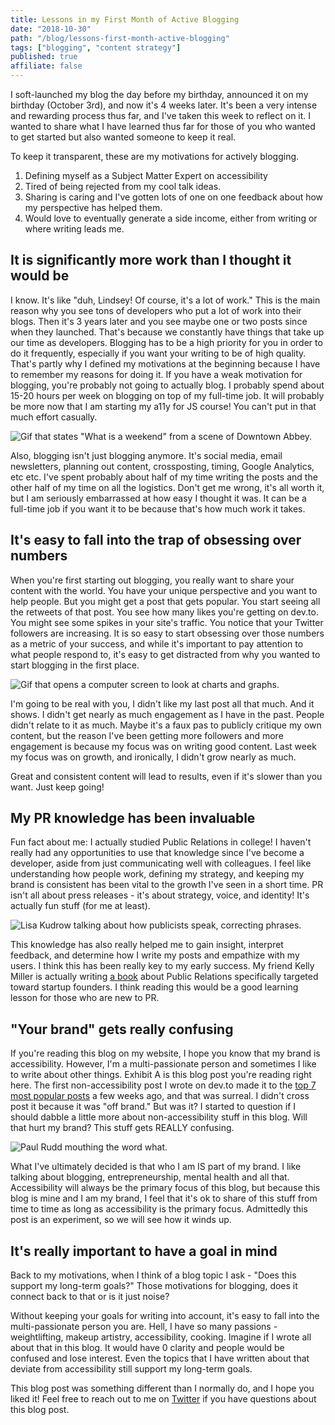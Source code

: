 ```yaml
---
title: Lessons in my First Month of Active Blogging
date: "2018-10-30"
path: "/blog/lessons-first-month-active-blogging"
tags: ["blogging", "content strategy"]
published: true
affiliate: false
---
```


I soft-launched my blog the day before my birthday, announced it on my birthday (October 3rd), and now it's 4 weeks later. It's been a very intense and rewarding process thus far, and I've taken this week to reflect on it. I wanted to share what I have learned thus far for those of you who wanted to get started but also wanted someone to keep it real.

To keep it transparent, these are my motivations for actively blogging. 
1. Defining myself as a Subject Matter Expert on accessibility
2. Tired of being rejected from my cool talk ideas.
3. Sharing is caring and I've gotten lots of one on one feedback about how my perspective has helped them. 
4. Would love to eventually generate a side income, either from writing or where writing leads me. 

## It is significantly more work than I thought it would be

I know. It's like "duh, Lindsey! Of course, it's a lot of work." This is the main reason why you see tons of developers who put a lot of work into their blogs. Then it's 3 years later and you see maybe one or two posts since when they launched. That's because we constantly have things that take up our time as developers. Blogging has to be a high priority for you in order to do it frequently, especially if you want your writing to be of high quality. That's partly why I defined my motivations at the beginning because I have to remember my reasons for doing it. If you have a weak motivation for blogging, you're probably not going to actually blog. I probably spend about 15-20 hours per week on blogging on top of my full-time job. It will probably be more now that I am starting my a11y for JS course! You can't put in that much effort casually. 

![Gif that states "What is a weekend" from a scene of Downtown Abbey.](https://media.giphy.com/media/Gsrj1RAgVBQ9q/giphy.gif)

Also, blogging isn't just blogging anymore. It's social media, email newsletters, planning out content, crossposting, timing, Google Analytics, etc etc. I've spent probably about half of my time writing the posts and the other half of my time on all the logistics. Don't get me wrong, it's all worth it, but I am seriously embarrassed at how easy I thought it was. It can be a full-time job if you want it to be because that's how much work it takes. 

## It's easy to fall into the trap of obsessing over numbers 

When you're first starting out blogging, you really want to share your content with the world. You have your unique perspective and you want to help people. But you might get a post that gets popular. You start seeing all the retweets of that post. You see how many likes you're getting on dev.to. You might see some spikes in your site's traffic. You notice that your Twitter followers are increasing. It is so easy to start obsessing over those numbers as a metric of your success, and while it's important to pay attention to what people respond to, it's easy to get distracted from why you wanted to start blogging in the first place.

![Gif that opens a computer screen to look at charts and graphs.](https://media.giphy.com/media/l46Cy1rHbQ92uuLXa/giphy.gif)

I'm going to be real with you, I didn't like my last post all that much. And it shows. I didn't get nearly as much engagement as I have in the past. People didn't relate to it as much. Maybe it's a faux pas to publicly critique my own content, but the reason I've been getting more followers and more engagement is because my focus was on writing good content. Last week my focus was on growth, and ironically, I didn't grow nearly as much. 

Great and consistent content will lead to results, even if it's slower than you want. Just keep going! 

## My PR knowledge has been invaluable

Fun fact about me: I actually studied Public Relations in college! I haven't really had any opportunities to use that knowledge since I've become a developer, aside from just communicating well with colleagues. I feel like understanding how people work, defining my strategy, and keeping my brand is consistent has been vital to the growth I've seen in a short time. PR isn't all about press releases - it's about strategy, voice, and identity! It's actually fun stuff (for me at least).

![Lisa Kudrow talking about how publicists speak, correcting phrases.](https://media.giphy.com/media/TlK63EEEdDBzPHAMtc4/giphy.gif)

This knowledge has also really helped me to gain insight, interpret feedback, and determine how I write my posts and empathize with my users. I think this has been really key to my early success. My friend Kelly Miller is actually writing [a book](https://getattention.co/) about Public Relations specifically targeted toward startup founders. I think reading this would be a good learning lesson for those who are new to PR.

## "Your brand" gets really confusing
If you're reading this blog on my website, I hope you know that my brand is accessibility. However, I'm a multi-passionate person and sometimes I like to write about other things. Exhibit A is this blog post you're reading right here. The first non-accessibility post I wrote on dev.to made it to the [top 7 most popular posts](https://dev.to/devteam/the-7-most-popular-dev-posts-from-the-past-week-2bdb) a few weeks ago, and that was surreal. I didn't cross post it because it was "off brand." But was it? I started to question if I should dabble a little more about non-accessibility stuff in this blog. Will that hurt my brand? This stuff gets REALLY confusing.

![Paul Rudd mouthing the word what.](https://media.giphy.com/media/GmdFiZtdJtQty/giphy.gif)

What I've ultimately decided is that who I am IS part of my brand. I like talking about blogging, entrepreneurship, mental health and all that. Accessibility will always be the primary focus of this blog, but because this blog is mine and I am my brand, I feel that it's ok to share of this stuff from time to time as long as accessibility is the primary focus. Admittedly this post is an experiment, so we will see how it winds up. 

## It's really important to have a goal in mind

Back to my motivations, when I think of a blog topic I ask - "Does this support my long-term goals?" Those motivations for blogging, does it connect back to that or is it just noise? 

Without keeping your goals for writing into account, it's easy to fall into the multi-passionate person you are. Hell, I have so many passions - weightlifting, makeup artistry, accessibility, cooking. Imagine if I wrote all about that in this blog. It would have 0 clarity and people would be confused and lose interest. Even the topics that I have written about that deviate from accessibility still support my long-term goals. 

This blog post was something different than I normally do, and I hope you liked it! Feel free to reach out to me on [Twitter](https://twitter.com/littlekope0903) if you have questions about this blog post.

